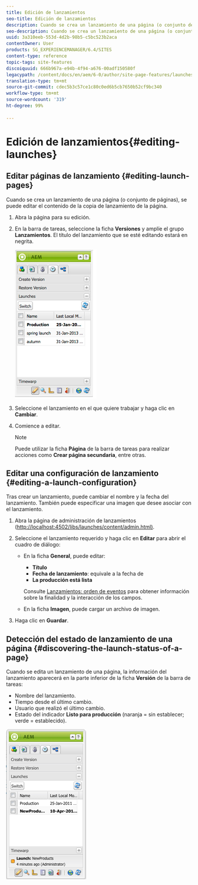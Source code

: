 ```yaml
---
title: Edición de lanzamientos
seo-title: Edición de lanzamientos
description: Cuando se crea un lanzamiento de una página (o conjunto de páginas), se puede editar el contenido de la copia de lanzamiento de la página.
seo-description: Cuando se crea un lanzamiento de una página (o conjunto de páginas), se puede editar el contenido de la copia de lanzamiento de la página.
uuid: 3a310eeb-553d-4d2b-98b5-c5bc523b2aca
contentOwner: User
products: SG_EXPERIENCEMANAGER/6.4/SITES
content-type: reference
topic-tags: site-features
discoiquuid: 666b967a-e94b-4f94-a676-00adf150580f
legacypath: /content/docs/en/aem/6-0/author/site-page-features/launches
translation-type: tm+mt
source-git-commit: cdec5b3c57ce1c80c0ed6b5cb7650b52cf9bc340
workflow-type: tm+mt
source-wordcount: '319'
ht-degree: 99%

---
```



# Edición de lanzamientos{#editing-launches}

## Editar páginas de lanzamiento {#editing-launch-pages}

Cuando se crea un lanzamiento de una página (o conjunto de páginas), se puede editar el contenido de la copia de lanzamiento de la página.

1. Abra la página para su edición.
1. En la barra de tareas, seleccione la ficha **Versiones** y amplíe el grupo **Lanzamientos**. El título del lanzamiento que se esté editando estará en negrita.

   ![chlimage_1-13](assets/chlimage_1-13.jpeg)

1. Seleccione el lanzamiento en el que quiere trabajar y haga clic en **Cambiar**.
1. Comience a editar.

   >[!NOTE]
   >
   >Puede utilizar la ficha **Página** de la barra de tareas para realizar acciones como **Crear página secundaria**, entre otras. 

## Editar una configuración de lanzamiento {#editing-a-launch-configuration}

Tras crear un lanzamiento, puede cambiar el nombre y la fecha del lanzamiento. También puede especificar una imagen que desee asociar con el lanzamiento.

1. Abra la página de administración de lanzamientos ([http://localhost:4502/libs/launches/content/admin.html)](http://localhost:4502/libs/launches/content/admin.html).

1. Seleccione el lanzamiento requerido y haga clic en **Editar** para abrir el cuadro de diálogo:

   * En la ficha **General**, puede editar:

      * **Título**
      * **Fecha de lanzamiento**: equivale a la fecha de 
      * **La producción está lista**

      Consulte [Lanzamientos: orden de eventos](/help/sites-authoring/launches.md#launches-the-order-of-events) para obtener información sobre la finalidad y la interacción de los campos.

   * En la ficha **Imagen**, puede cargar un archivo de imagen.


1. Haga clic en **Guardar**.

## Detección del estado de lanzamiento de una página {#discovering-the-launch-status-of-a-page}

Cuando se edita un lanzamiento de una página, la información del lanzamiento aparecerá en la parte inferior de la ficha **Versión** de la barra de tareas:

* Nombre del lanzamiento.
* Tiempo desde el último cambio.
* Usuario que realizó el último cambio.
* Estado del indicador **Listo para producción** (naranja = sin establecer; verde = establecido).

![chlimage_1-186](assets/chlimage_1-186.png)

